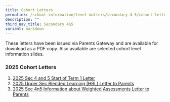 ```yaml
---
title: Cohort Letters
permalink: /school-information/level-matters/secondary-4-5/cohort-letters/
description: ""
third_nav_title: Secondary 4&5
variant: markdown
---
```

These letters have been issued via Parents Gateway and are available for download as a PDF copy. Also available are selected cohort level information slides.  
  

### 2025 Cohort Letters
1. [2025 Sec 4 and 5 Start of Term 1 Letter](/files/Level%20Matters/S4n5/2025_S45_Start_of_Term_1_Letter.pdf)
2. [2025 Upper Sec Blended Learning (HBL) Letter to Parents](/files/Level%20Matters/S4n5/2025_BL_Infosheet_to_Upper_Sec_Parents.pdf)
3. [2025 Sec 4n5 Information about Weighted Assessments Letter to Parents](/files/Level%20Matters/S4n5/2025__Letter_to_parents_WA_Sec_4n5.pdf)
